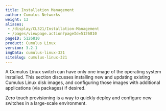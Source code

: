 ```yaml
---
title: Installation Management
author: Cumulus Networks
weight: 13
aliases:
 - /display/CL321/Installation-Management
 - /pages/viewpage.action?pageId=5126810
pageID: 5126810
product: Cumulus Linux
version: 3.2.1
imgData: cumulus-linux-321
siteSlug: cumulus-linux-321
---
```

A Cumulus Linux switch can have only one image of the operating system
installed. This section discusses installing new and updating existing
Cumulus Linux disk images, and configuring those images with additional
applications (via packages) if desired.

Zero touch provisioning is a way to quickly deploy and configure new
switches in a large-scale environment.

<article id="html-search-results" class="ht-content" style="display: none;">

</article>

<footer id="ht-footer">

</footer>
